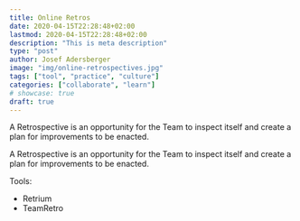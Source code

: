 ```yaml
---
title: Online Retros
date: 2020-04-15T22:28:48+02:00
lastmod: 2020-04-15T22:28:48+02:00
description: "This is meta description"
type: "post"
author: Josef Adersberger
image: "img/online-retrospectives.jpg"
tags: ["tool", "practice", "culture"]
categories: ["collaborate", "learn"]
# showcase: true
draft: true
---
```


A Retrospective is an opportunity for the Team to inspect itself and create a plan for improvements to be enacted.

<!--more-->

A Retrospective is an opportunity for the Team to inspect itself and create a plan for improvements to be enacted.

Tools:
 * Retrium
 * TeamRetro
